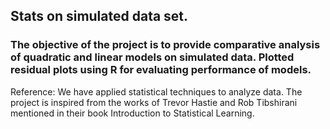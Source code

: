## Stats on simulated data set.

### The objective of the project is to provide comparative analysis of quadratic and linear models on simulated data. Plotted residual plots using R for evaluating performance of models.

Reference: We have applied statistical techniques to analyze data. The project is inspired from the works of Trevor Hastie and Rob Tibshirani mentioned in their book Introduction to Statistical Learning.
